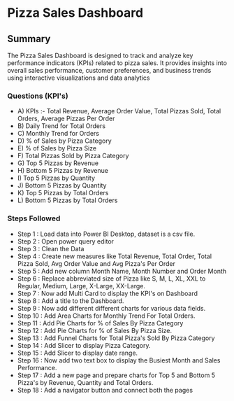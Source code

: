 # Pizza Sales Dashboard


## Summary

The Pizza Sales Dashboard is designed to track and analyze key performance indicators (KPIs) related to pizza sales. It provides insights into overall sales performance, customer preferences, and business trends using interactive visualizations and data analytics


### Questions (KPI's)
- A) KPIs :- Total Revenue, Average Order Value, Total Pizzas Sold, Total Orders, Average Pizzas Per Order
- B) Daily Trend for Total Orders
- C) Monthly Trend for Orders
- D) % of Sales by Pizza Category
- E) % of Sales by Pizza Size
- F) Total Pizzas Sold by Pizza Category
- G) Top 5 Pizzas by Revenue
- H) Bottom 5 Pizzas by Revenue
- I) Top 5 Pizzas by Quantity
- J) Bottom 5 Pizzas by Quantity
- K) Top 5 Pizzas by Total Orders
- L) Bottom 5 Pizzas by Total Orders







### Steps Followed 

- Step 1 : Load data into Power BI Desktop, dataset is a csv file.
- Step 2 : Open power query editor
- Step 3 : Clean the Data
- Step 4 : Create new measures like Total Revenue, Total Order, Total Pizza Sold, Avg Order Value and Avg Pizza's Per Order
- Step 5 : Add new column Month Name, Month Number and Order Month
- Step 6 : Replace abbreviated size of Pizza like S, M, L, XL, XXL to Regular, Medium, Large, X-Large, XX-Large.
- Step 7 : Now add Multi Card to display the KPI's on Dashboard 
- Step 8 : Add a title to the Dashboard.
- Step 9 : Now add different different charts for various data fields.
- Step 10 : Add Area Charts for Monthly Trend For Total Orders.
- Step 11 : Add Pie Charts for % of Sales By Pizza Category    
- Step 12 : Add Pie Charts for % of Sales By Pizza Size.
- Step 13 : Add Funnel Charts for Total Pizza's Sold By Pizza Category
- Step 14 : Add Slicer to display Pizza Category.
- Step 15 : Add Slicer to display date range.
- Step 16 : Now add two text box to display the Busiest Month and Sales Performance.  
- Step 17 : Add a new page and prepare charts for Top 5 and Bottom 5 Pizza's by Revenue, Quantity and Total Orders. 
- Step 18 : Add a navigator button and connect both the pages
